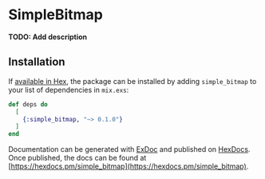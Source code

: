 # SimpleBitmap

**TODO: Add description**

## Installation

If [available in Hex](https://hex.pm/docs/publish), the package can be installed
by adding `simple_bitmap` to your list of dependencies in `mix.exs`:

```elixir
def deps do
  [
    {:simple_bitmap, "~> 0.1.0"}
  ]
end
```

Documentation can be generated with [ExDoc](https://github.com/elixir-lang/ex_doc)
and published on [HexDocs](https://hexdocs.pm). Once published, the docs can
be found at [https://hexdocs.pm/simple_bitmap](https://hexdocs.pm/simple_bitmap).

